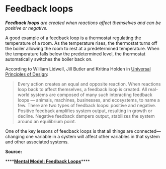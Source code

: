 # Feedback loops

_**Feedback loops** are created when reactions affect themselves and can be positive or negative._ 

A good example of a feedback loop is a thermostat regulating the temperature of a room. As the temperature rises, the thermostat turns off the boiler allowing the room to rest at a predetermined temperature. When the temperature falls below the predetermined level, the thermostat automatically switches the boiler back on. 

According to William Lidwell, Jill Butler and Kritina Holden in [Universal Principles of Design](https://www.amazon.co.uk/dp/1592535879?ie=UTF8&linkCode=gs2&tag=farstrblo-21&creative=392969&camp=213689): 

> Every action creates an equal and opposite reaction. When reactions loop back to affect themselves, a feedback loop is created. All real-world systems are composed of many such interacting feedback loops — animals, machines, businesses, and ecosystems, to name a few. There are two types of feedback loops: positive and negative. Positive feedback amplifies system output, resulting in growth or decline. Negative feedback dampers output, stabilizes the system around an equilibrium point.

One of the key lessons of feedback loops is that all things are connected—changing one variable in a system will affect other variables in that system and other associated systems. 

**Source:** 

\*\*\*\*[**Mental Model: Feedback Loops**](https://fs.blog/2011/10/mental-model-feedback-loops/)\*\*\*\*


